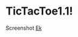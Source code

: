 # TicTacToe1.1!
Screenshot
[Ek](https://user-images.githubusercontent.com/47614414/182626909-1f9a1811-be42-4724-99cd-2d49bc37ef0e.PNG)
